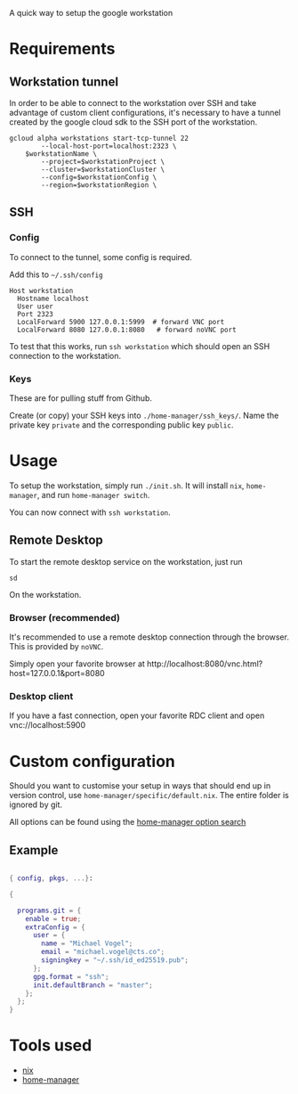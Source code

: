 A quick way to setup the google workstation

# Requirements

## Workstation tunnel

In order to be able to connect to the workstation over SSH and take advantage of custom client configurations,
it's necessary to have a tunnel created by the google cloud sdk to the SSH port of the workstation.

```shell
gcloud alpha workstations start-tcp-tunnel 22 
        --local-host-port=localhost:2323 \
    $workstationName \
        --project=$workstationProject \
        --cluster=$workstationCluster \
        --config=$workstationConfig \
        --region=$workstationRegion \
```

## SSH 

### Config

To connect to the tunnel, some config is required.

Add this to `~/.ssh/config`

```
Host workstation
  Hostname localhost
  User user
  Port 2323
  LocalForward 5900 127.0.0.1:5999  # forward VNC port
  LocalForward 8080 127.0.0.1:8080   # forward noVNC port
```

To test that this works, run `ssh workstation` which should open an SSH connection to the workstation.

### Keys

These are for pulling stuff from Github.

Create (or copy) your SSH keys into  `./home-manager/ssh_keys/`.
Name the private key `private` and the corresponding public key `public`.

# Usage 

To setup the workstation, simply run `./init.sh`.
It will install `nix`, `home-manager`, and run `home-manager switch`.

You can now connect with `ssh workstation`.

## Remote Desktop

To start the remote desktop service on the workstation, just run 

```shell
sd
```

On the workstation.

### Browser (recommended)

It's recommended to use a remote desktop connection through the browser.
This is provided by `noVNC`.

Simply open your favorite browser at http://localhost:8080/vnc.html?host=127.0.0.1&port=8080


### Desktop client

If you have a fast connection, open your favorite RDC client and open vnc://localhost:5900

# Custom configuration

Should you want to customise your setup in ways that should end up in version control,
 use `home-manager/specific/default.nix`.
The entire folder is ignored by git.

All options can be found using the [home-manager option search][hm-search]

## Example

```nix

{ config, pkgs, ...}:

{

  programs.git = {
    enable = true;
    extraConfig = {
      user = {
        name = "Michael Vogel";
        email = "michael.vogel@cts.co";
        signingkey = "~/.ssh/id_ed25519.pub";
      };
      gpg.format = "ssh";
      init.defaultBranch = "master";
    };
  };
}
```

# Tools used

 - [nix][nix]
 - [home-manager][hm]

[hm]: https://nix-community.github.io/home-manager/index.html
[hm-search]: https://mipmip.github.io/home-manager-option-search/
[nix]: https://nixos.org

